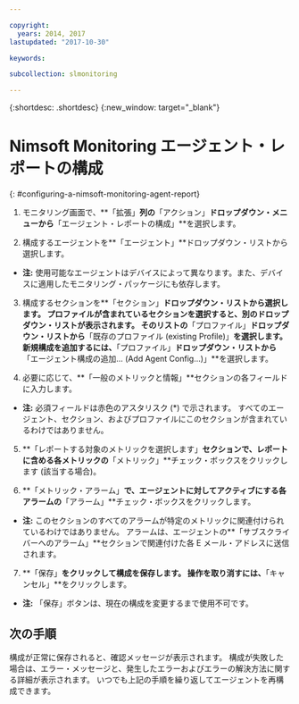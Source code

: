 ```yaml
---

copyright:
  years: 2014, 2017
lastupdated: "2017-10-30"

keywords:

subcollection: slmonitoring

---
```


{:shortdesc: .shortdesc}
{:new_window: target="_blank"}

# Nimsoft Monitoring エージェント・レポートの構成
{: #configuring-a-nimsoft-monitoring-agent-report}

1. モニタリング画面で、**「拡張」**列の**「アクション」**ドロップダウン・メニューから**「エージェント・レポートの構成」**を選択します。

2. 構成するエージェントを**「エージェント」**ドロップダウン・リストから選択します。
  * **注:** 使用可能なエージェントはデバイスによって異なります。また、デバイスに適用したモニタリング・パッケージにも依存します。

3. 構成するセクションを**「セクション」**ドロップダウン・リストから選択します。 プロファイルが含まれているセクションを選択すると、別のドロップダウン・リストが表示されます。 そのリストの**「プロファイル」**ドロップダウン・リストから**「既存のプロファイル (existing Profile)」**を選択します。 新規構成を追加するには、**「プロファイル」**ドロップダウン・リストから**「エージェント構成の追加... (Add Agent Config...)」**を選択します。

4. 必要に応じて、**「一般のメトリックと情報」**セクションの各フィールドに入力します。
  * **注:** 必須フィールドは赤色のアスタリスク (*) で示されます。 すべてのエージェント、セクション、およびプロファイルにこのセクションが含まれているわけではありません。

5. **「レポートする対象のメトリックを選択します」**セクションで、レポートに含める各メトリックの**「メトリック」**チェック・ボックスをクリックします (該当する場合)。

6. **「メトリック・アラーム」**で、エージェントに対してアクティブにする各アラームの**「アラーム」**チェック・ボックスをクリックします。
  * **注:** このセクションのすべてのアラームが特定のメトリックに関連付けられているわけではありません。 アラームは、エージェントの**「サブスクライバーへのアラーム」**セクションで関連付けた各 E メール・アドレスに送信されます。

7. **「保存」**をクリックして構成を保存します。 操作を取り消すには、**「キャンセル」**をクリックします。
  * **注:** 「保存」ボタンは、現在の構成を変更するまで使用不可です。

## 次の手順

構成が正常に保存されると、確認メッセージが表示されます。 構成が失敗した場合は、エラー・メッセージと、発生したエラーおよびエラーの解決方法に関する詳細が表示されます。 いつでも上記の手順を繰り返してエージェントを再構成できます。

